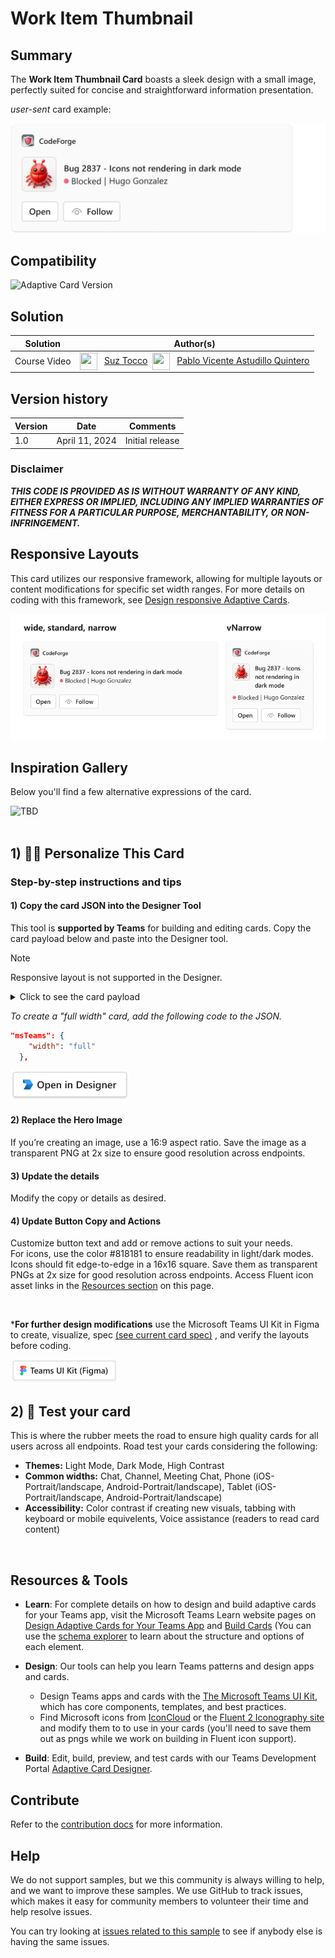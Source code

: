 # Work Item Thumbnail

## Summary
The <b>Work Item Thumbnail Card</b> boasts a sleek design with a small image, perfectly suited for concise and straightforward information presentation.


_user-sent_ card example:

![picture alt](assets/workItemCard.png)


## Compatibility

![Adaptive Card Version](https://img.shields.io/badge/Adaptive%20Card%20Version-1.5-green.svg)

## Solution

Solution|Author(s)
--------|---------
Course Video | <a href="https://github.com/SuzanneTocco"><img align="center" width="28" height="28" src="https://wsrv.nl/?url=https://avatars.githubusercontent.com/u/149005128?v=4&w=36&h=36&fit=cover&mask=circle"></a> &nbsp; [Suz Tocco](https://github.com/SuzanneTocco) &nbsp;<a href="https://github.com/pabloas-ms"><img align="center" width="28" height="28" src="https://wsrv.nl/?url=https://avatars.githubusercontent.com/u/160079710?v=4&w=36&h=36&fit=cover&mask=circle"></a> &nbsp; [Pablo Vicente Astudillo Quintero](https://github.com/pabloas-ms) | Microsoft  

## Version history

Version|Date|Comments
-------|----|--------
1.0| April 11, 2024 | Initial release

### Disclaimer

***THIS CODE IS PROVIDED _AS IS_ WITHOUT WARRANTY OF ANY KIND, EITHER EXPRESS OR IMPLIED, INCLUDING ANY IMPLIED WARRANTIES OF FITNESS FOR A PARTICULAR PURPOSE, MERCHANTABILITY, OR NON-INFRINGEMENT.***

## Responsive Layouts

This card utilizes our responsive framework, allowing for multiple layouts or content modifications for specific set width ranges. For more details on coding with this framework, see <a href="https://learn.microsoft.com/en-us/microsoftteams/platform/task-modules-and-cards/cards/cards-format?tabs=adaptive-md%2Cdesktop%2Cconnector-html#adaptive-card-responsive-layout">Design responsive Adaptive Cards</a>.

![picture of the extension in action](assets/layouts.png)

## Inspiration Gallery

Below you'll find a few alternative expressions of the card.

![TBD](assets/inspiration.png)
<br/><br/>




## 1) 👩‍🎨 Personalize This Card

### Step-by-step instructions and tips

#### 1) Copy the card JSON into the Designer Tool

This tool is <b>supported by Teams</b> for building and editing cards. Copy the card payload below and paste into the Designer tool.

> [!NOTE]
> Responsive layout is not supported in the Designer.



<!--- dropdown --->

<details closed>
<summary>
Click to see the card payload
</summary>


```json
{
  "type": "AdaptiveCard",
  "speak": "Bug 2837, icons not rendering in dark mode",
  "$schema": "http://adaptivecards.io/schemas/adaptive-card.json",
  "version": "1.5",
  "body": [
    {
      "type": "ColumnSet",
      "columns": [
        {
          "type": "Column",
          "width": "auto",
          "items": [
            {
              "type": "Image",
              "url": "https://raw.githubusercontent.com/suzto/StarterCards/main/samples/work_item/assets/thumb_image.png",
              "width": "56px",
              "height": "56px",
              "altText": "Logo"
            }
          ]
        },
        {
          "type": "Column",
          "width": "stretch",
          "items": [
            {
              "type": "TextBlock",
              "text": "Bug 2837 - Icons not rendering in dark mode",
              "wrap": true,
              "weight": "Bolder"
            },
            {
              "type": "ColumnSet",
              "targetWidth": "atLeast:narrow",
              "columns": [
                {
                  "type": "Column",
                  "width": "auto",
                  "items": [
                    {
                      "type": "Image",
                      "url": "https://raw.githubusercontent.com/suzto/StarterCards/main/samples/work_item/assets/circle.png",
                      "width": "8px",
                      "height": "8px",
                      "altText": "Red circle"
                    }
                  ],
                  "horizontalAlignment": "Center",
                  "verticalContentAlignment": "Center"
                },
                {
                  "type": "Column",
                  "width": "auto",
                  "items": [
                    {
                      "type": "TextBlock",
                      "text": "Blocked",
                      "wrap": true
                    }
                  ],
                  "spacing": "Small",
                  "verticalContentAlignment": "Center"
                },
                {
                  "type": "Column",
                  "width": "auto",
                  "items": [
                    {
                      "type": "TextBlock",
                      "text": "|",
                      "wrap": true
                    }
                  ],
                  "spacing": "Small",
                  "verticalContentAlignment": "Center"
                },
                {
                  "type": "Column",
                  "width": "auto",
                  "items": [
                    {
                      "type": "TextBlock",
                      "text": "Hugo Gonzalez",
                      "wrap": true
                    }
                  ],
                  "spacing": "Small",
                  "verticalContentAlignment": "Center"
                }
              ]
            }
          ]
        }
      ]
    },
    {
      "type": "ColumnSet",
      "targetWidth": "atLeast:narrow",
      "columns": [
        {
          "type": "Column",
          "width": "auto",
          "items": [
            {
              "type": "Image",
              "url": "https://raw.githubusercontent.com/suzto/StarterCards/main/samples/work_item/assets/circle.png",
              "width": "8px",
              "height": "8px",
              "altText": "Red circle"
            }
          ],
          "horizontalAlignment": "Center",
          "verticalContentAlignment": "Center"
        },
        {
          "type": "Column",
          "width": "auto",
          "items": [
            {
              "type": "TextBlock",
              "text": "Blocked",
              "wrap": true
            }
          ],
          "spacing": "Small",
          "verticalContentAlignment": "Center"
        },
        {
          "type": "Column",
          "width": "auto",
          "items": [
            {
              "type": "TextBlock",
              "text": "|",
              "wrap": true
            }
          ],
          "spacing": "Small",
          "verticalContentAlignment": "Center"
        },
        {
          "type": "Column",
          "width": "auto",
          "items": [
            {
              "type": "TextBlock",
              "text": "Hugo Gonzalez",
              "wrap": true
            }
          ],
          "spacing": "Small",
          "verticalContentAlignment": "Center"
        }
      ]
    },
    {
      "type": "ActionSet",
      "actions": [
        {
          "type": "Action.OpenUrl",
          "title": "Open",
          "url": "https://adaptivecards.io/"
        },
        {
          "type": "Action.Submit",
          "title": "Follow",
          "iconUrl": "https://raw.githubusercontent.com/suzto/StarterCards/main/samples/work_item/assets/follow_icon.png"
        }
      ]
    }
  ]
}
```
</details>

*To create a "full width" card, add the following code to the JSON.* <br>

```json
"msTeams": {
    "width": "full"
  },
```




<a href="https://adaptivecards.io/designer?card=https%3A%2F%2Fraw.githubusercontent.com%2Fsuzto%2FStarterCards%2Fmain%2Fsamples%2Fwork_item%2Fcard.json"  target="_blank">
  <img src="../../assets/open_designer_button.png" width="190" alt="Open in Adaptive Card Designer" />
</a>


#### 2) Replace the Hero Image

If you’re creating an image, use a 16:9 aspect ratio. Save the image as a transparent PNG at 2x size to ensure good resolution across endpoints.


#### 3) Update the details

Modify the copy or details as desired.

#### 4) Update Button Copy and Actions

Customize button text and add or remove actions to suit your needs. <br>
For icons, use the color #818181 to ensure readability in light/dark modes. Icons should fit edge-to-edge in a 16x16 square. Save them as transparent PNGs at 2x size for good resolution across endpoints. Access Fluent icon asset links in the [Resources section](#resources--tools) on this page.

<br>

***For further design modifications** use the Microsoft Teams UI Kit in Figma to create, visualize, spec <a href="assets/video_spec.png">(see current card spec)</a> , and verify the layouts before coding.<br />

<a href="https://www.figma.com/community/file/916836509871353159">
<img src="../../assets/teams_ui_kit_button.png" width="172" alt="Get the Microsoft Teams UI Kit" />
</a>

<br>

## 2) 🚗 Test your card

This is where the rubber meets the road to ensure high quality cards for all users across all endpoints. Road test your cards considering the following:

* <b>Themes:</b> Light Mode, Dark Mode, High Contrast
* <b>Common widths:</b> Chat, Channel, Meeting Chat, Phone (iOS- Portrait/landscape, Android-Portrait/landscape), Tablet (iOS- Portrait/landscape, Android-Portrait/landscape)
* <b>Accessibility:</b> Color contrast if creating new visuals, tabbing with keyboard or mobile equivelents, Voice assistance (readers to read card content)

<br>

## Resources & Tools ##

* **Learn**: For complete details on how to design and build adaptive cards for your Teams app, visit the Microsoft Teams Learn website pages on  [Design Adaptive Cards for Your Teams App](https://learn.microsoft.com/en-us/microsoftteams/platform/task-modules-and-cards/cards/design-effective-cards?tabs=design) and [Build Cards](https://learn.microsoft.com/en-us/microsoftteams/platform/task-modules-and-cards/what-are-cards) (You can use the [schema explorer](https://adaptivecards.io/explorer/) to learn about the structure and options of each element.

* **Design**: Our tools can help you learn Teams patterns and design apps and cards.

  * Design Teams apps and cards with the [The Microsoft Teams UI Kit](https://www.figma.com/community/file/916836509871353159), which has core components, templates, and best practices.
  * Find Microsoft icons from [IconCloud](https://iconcloud.design/browse/Fluent%20System%20Library/Fluent%20Regular) or the [Fluent 2 Iconography site](https://fluent2.microsoft.design/iconography) and modify them to to use in your cards (you'll need to save them out as pngs while we work on building in Fluent icon support).

* **Build**: Edit, build, preview, and test cards with our Teams Development Portal [Adaptive Card Designer](https://dev.teams.microsoft.com/cards).

</p>

## Contribute ##

Refer to the [contribution docs](/CONTRIBUTE.md) for more information.

## Help

We do not support samples, but we this community is always willing to help, and we want to improve these samples. We use GitHub to track issues, which makes it easy for  community members to volunteer their time and help resolve issues.

You can try looking at [issues related to this sample](https://github.com/pnp/AdaptiveCards-Templates/issues) to see if anybody else is having the same issues.
